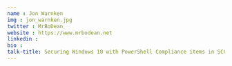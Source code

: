 ```yaml
---
name : Jon Warnken
img : jon_warnken.jpg
twitter : MrBoDean
website : https://www.mrbodean.net
linkedin : 
bio : 
talk-title: Securing Windows 10 with PowerShell Compliance items in SCCM 
---
```


